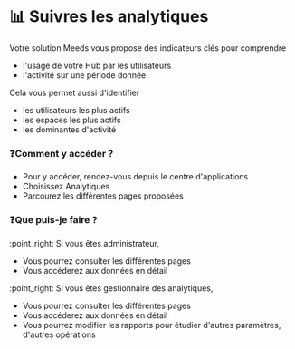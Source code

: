 # 📊 Suivres les analytiques

Votre solution Meeds vous propose des indicateurs clés pour comprendre

* l'usage de votre Hub par les utilisateurs
* l'activité sur une période donnée

Cela vous permet aussi d'identifier

* les utilisateurs les plus actifs
* les espaces les plus actifs
* les dominantes d'activité

### :question:Comment y accéder ?

* Pour y accéder, rendez-vous depuis le centre d'applications&#x20;
* Choisissez Analytiques
* Parcourez les différentes pages proposées

### :question:Que puis-je faire ?

:point\_right: Si vous êtes administrateur,&#x20;

* Vous pourrez consulter les différentes pages
* Vous accéderez aux données en détail

:point\_right: Si vous êtes gestionnaire des analytiques,&#x20;

* Vous pourrez consulter les différentes pages
* Vous accéderez aux données en détail
* Vous pourrez modifier les rapports pour étudier d'autres paramètres, d'autres opérations
